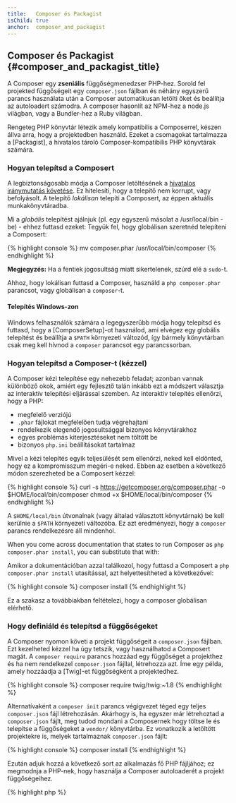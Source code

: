 ```yaml
---
title:   Composer és Packagist
isChild: true
anchor:  composer_and_packagist
---
```


## Composer és Packagist {#composer_and_packagist_title}

A Composer egy **zseniális** függőségmenedzser PHP-hez. Sorold fel projekted függőségeit egy `composer.json` fájlban 
és néhány egyszerű parancs használata után a Composer automatikusan letölti őket és beállítja az autoloadert számodra. 
A composer hasonlít az NPM-hez a node.js világban, vagy a Bundler-hez a Ruby világban.

Rengeteg PHP könyvtár létezik amely kompatibilis a Composerrel, készen állva arra, hogy a projektedben használd. Ezeket
a csomagokat tartalmazza a [Packagist], a hivatalos tároló Composer-kompatibilis PHP könyvtárak számára.

### Hogyan telepítsd a Composert

A legbiztonságosabb módja a Composer letöltésének a [hivatalos iránymutatás követése](https://getcomposer.org/download/).
Ez hitelesíti, hogy a telepítő nem korrupt, vagy befolyásolt.
A telepítő *lokálisan* telepíti a Composert, az éppen aktuális munkakönyvtáradba.

Mi a *globális* telepítést ajálnjuk (pl. egy egyszerű másolat a /usr/local/bin -be) - ehhez futtasd ezeket:
Tegyük fel, hogy globálisan szeretnéd telepíteni a Composert:

{% highlight console %}
mv composer.phar /usr/local/bin/composer
{% endhighlight %}

**Megjegyzés:** Ha a fentiek jogosultság miatt sikertelenek, szúrd elé a `sudo`-t.

Ahhoz, hogy lokálisan futtasd a Composer, használd a `php composer.phar` parancsot, vagy globálisan a `composer`-t.

#### Telepítés Windows-zon

Windows felhasználók számára a legegyszerűbb módja hogy telepítsd és futtasd, hogy a [ComposerSetup]-ot használod, ami
elvégez egy globális telepítést és beállítja a `$PATH` környezeti változód, így bármely könyvtárban csak meg kell hívnod
a `composer` parancsot egy parancssorban.

### Hogyan telepítsd a Composer-t (kézzel)

A Composer kézi telepítése egy nehezebb feladat; azonban vannak különböző okok, amiért egy
fejlesztő talán inkább ezt a módszert választja az interaktív telepítési eljárással szemben.
Az interaktív telepítés ellenőrzi, hogy a PHP:

- megfelelő verziójú
- `.phar` fájlokat megfelelően tudja végrehajtani
- rendelkezik elegendő jogosultsággal bizonyos könyvtárakhoz
- egyes problémás kiterjesztéseket nem töltött be
- bizonyos `php.ini` beállításokat tartalmaz

Mivel a kézi telepítés egyik teljesülését sem ellenőrzi, neked kell eldönted, hogy ez a kompromisszum megéri-e neked.
Ebben az esetben a következő módon szerezheted be a Composert kézzel:

{% highlight console %}
curl -s https://getcomposer.org/composer.phar -o $HOME/local/bin/composer
chmod +x $HOME/local/bin/composer
{% endhighlight %}

A `$HOME/local/bin` útvonalnak (vagy általad választott könyvtárnak) be kell kerülnie a `$PATH` környezeti változóba.
Ez azt eredményezi, hogy a `composer` parancs rendelkezésre áll mindenhol.

When you come across documentation that states to run Composer as `php composer.phar install`, you can
substitute that with:

Amikor a dokumentációban azzal találkozol, hogy futtasd a Composert a `php composer.phar install` utasítással, azt helyettesítheted a következővel:

{% highlight console %}
composer install
{% endhighlight %}

Ez a szakasz a továbbiakban feltételezi, hogy a composer globálisan elérhető.

### Hogy definiáld és telepítsd a függőségeket

A Composer nyomon követi a projekt függőségeit a `composer.json` fájlban. Ezt kezelheted kézzel ha úgy tetszik,
vagy használhatod a Composert magát. A `composer require` parancs hozzáad egy függőséget a projekthez és ha nem rendelkezel
`composer.json` fájllal, létrehozza azt. Íme egy példa, amely hozzáadja a [Twig]-et függőségként a projektedhez.

{% highlight console %}
composer require twig/twig:~1.8
{% endhighlight %}

Alternatívaként a `composer init` parancs végigvezet téged egy teljes `composer.json` fájl létrehozásán.
Akárhogy is, ha egyszer már létrehoztad a `composer.json` fájlt, meg tudod mondani a Composernek hogy töltse le és
telepítse a függőségeket a `vendor/` könyvtárba. Ez vonatkozik a letöltött projektekre is, melyek tartalmaznak
`composer.json` fájlt:

{% highlight console %}
composer install
{% endhighlight %}

Ezután adjuk hozzá a következő sort az alkalmazás fő PHP fájljához; ez megmodnja a PHP-nek, hogy használja a Composer
autoloaderét a projekt függőségeihez.

{% highlight php %}
<?php
require 'vendor/autoload.php';
{% endhighlight %}

Mostmár használhatod a projekted függőségeit és azok be lesznek töltve, amikor szükség van rájuk.

### Függőségek frissítése

A Composer létrehoz egy `composer.lock` fájlt, mely tárolja a pontos verzióját minden letöltött csomagnak mikor 
először futtattad a `composer install`-t. Ha mássokkal is megosztod a projekted, bizonyosodj meg róla, hogy a 
`composer.lock` fájl része a terjesztésednek, így mikor futtatják a `composer install`-t, ugyanazt a verziót kapják 
minden függőségből, mint te. A függőségek frissítéséhez futtasd a `composer update`-et.
Ne használj `composer update`-t élesítéskor, csakis `composer install`-t, egyébként különböző csomagverziókhoz 
jutsz éles környezetben.

Ez leginkább akkor hasznos, mikor rugalmasan határozod meg a verzió követelményeket. Például a `~1.8` verzió
követelmény azt jelenti, hogy "bármi, ami újabb mint `1.8.0`, de kevesebb mint `2.0.x-dev`". Használhatod a
`*` helyettesítő karaktert is, mint pl. `1.8.*`. Most a Composer `composer update` parancsa frissíteni fogja az összes függőséget
a legújabb verzióra, amely illeszkedik a megadott korlátozásokra.

### Frissítési értesésítések

Ahhoz, hogy kapj értesítést az új verziókról, iratkozz fel a [VersionEye]-re, amely egy olyan internetes szolgáltatás,
mely figyeli a GitHub és BitBucket accountod `composer.json` fájljait és egy e-mailt küld az új csomag verziókkal.

### A függőségek biztonsági kockázatának ellenőrzése

A [Security Advisories Checker] egy webes szolgáltatás és parancssori eszköz, mely megvizsgálja a `composer.lock` fájlodat és jelzi, ha frissíteni
kell a függőségeket.

### Globális függőségek kezelése Composerrel

A Composer globális függőségeket és binárisokat is tud kezelni. Használata egyszerű, csak annyit kell tenned, hogy
egy `global` prefixet használsz a parancsoknál. Ha például a PHPUnitot szeretnéd telepíteni és azt globálisan
elérhetővé tenni, az alábbi paranccsal teheted meg:

{% highlight console %}
composer global require phpunit/phpunit
{% endhighlight %}

Ez létrehoz egy `~/.composer` könyvtárat, ahol a globális függőségek laknak. Ahhoz, hogy a telepített
csomagok binárisai mindenhol elérhetőek legyenek, hozzáadhatjuk a `~/.composer/vendor/bin` könyvtárat
a `$PATH` változóhoz.

* [Tanulj többet a Composer-ről]

[Packagist]: http://packagist.org/
[Twig]: http://twig.sensiolabs.org
[VersionEye]: https://www.versioneye.com/
[Security Advisories Checker]: https://security.sensiolabs.org/
[Tanulj többet a Composer-ről]: http://getcomposer.org/doc/00-intro.md
[ComposerSetup]: https://getcomposer.org/Composer-Setup.exe
